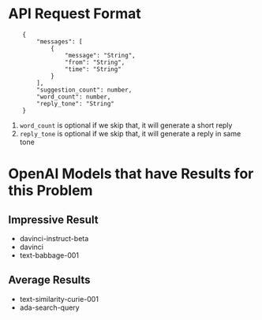 # API Request Format

```
    {
        "messages": [
            {
                "message": "String",
                "from": "String",
                "time": "String"
            }
        ],
        "suggestion_count": number,
        "word_count": number,
        "reply_tone": "String"
    }
```

1. `word_count` is optional if we skip that, it will generate a short reply
2. `reply_tone` is optional if we skip that, it will generate a reply in same tone

# OpenAI Models that have Results for this Problem

## Impressive Result

- davinci-instruct-beta
- davinci
- text-babbage-001

## Average Results

- text-similarity-curie-001
- ada-search-query
